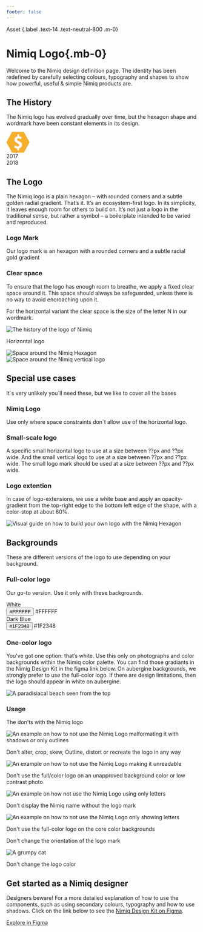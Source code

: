 ```yaml
---
footer: false
---
```

<script setup lang="ts">
import DesignKitItem from '../../../.vitepress/theme/components/DesignKitItem.vue'
import Tags from '../../../.vitepress/theme/components/Tags.vue'
import { useDark, useClipboard } from '@vueuse/core'

const isDark = useDark()

const { copy: copyToClipboard, copied, isSupported: copyIsSupported } = useClipboard({ copiedDuring: 3000 })
</script>

Asset {.label .text-14 .text-neutral-800 .m-0}

# Nimiq Logo{.mb-0}

Welcome to the Nimiq design definition page. The identity has been redefined by carefully selecting colours, typography and shapes to show how powerful, useful & simple Nimiq products are.

<Tags mt-24 class="nq-raw" :tags="['Nimiq Brand Kit']" />

## The History

The Nimiq logo has evolved gradually over time, but the hexagon shape and wordmark have been constant elements in its design.

<!-- <div border-base mt-24 rounded-6 py-32>
<img src="/assets/images/build/ui/design-kit/logo/nimiq-logo-history-dark.png" alt="The history of the logo of Nimiq" loading="lazy" hidden dark:block />

<img src="/assets/images/build/ui/design-kit/logo/nimiq-logo-history-light.png" alt="The history of the logo of Nimiq" block dark:hidden />
</div> -->

<div border-base mt-24 rounded-6 py-32 grid="~ cols-2">
  <svg width="62" height="56" viewBox="0 0 62 56" fill="none" xmlns="http://www.w3.org/2000/svg">
<path d="M46.1865 0.5H15.1435L0 27.84L15.1435 55.18H46.1865L61.33 27.84L46.1865 0.5ZM33.5048 43.4633V49.3217H28.7722V44.2442C25.9324 44.2442 22.5258 42.6847 20.254 40.3387L23.4717 35.6522C25.9324 37.605 28.0153 38.5808 30.286 38.5808C32.9368 38.5808 34.0727 37.4089 34.0727 35.2612C34.0727 30.1838 21.3899 30.1838 21.3899 21.5907C21.3899 16.5132 24.4186 13.1936 28.9612 12.2178V6.74933H33.6937V11.8268C36.7224 12.2178 38.9942 13.7796 40.887 15.7323L37.1003 20.0289C35.5887 18.0761 34.077 17.4902 31.9899 17.4902C29.7224 17.4902 28.2042 18.466 28.2042 20.6093C28.5832 25.2957 41.455 24.9058 41.455 34.2787C41.455 38.9663 38.6152 42.6769 33.8827 43.6527L33.5048 43.4633Z" fill="#F6AE2D"/>
</svg>
<div i-nimiq:logos-nimiq w-62 h-56 />
<div
  relative h-3 col-span-2 mt-26.5 w-full
  style="--c: var(--nq-neutral-400); background: linear-gradient(90deg, rgba(var(--c) / 0) 0%, rgb(var(--c) / 0.7) 15%, rgb(var(--c)) 50%, rgb(var(--c) / 0.7) 85%, rgba(var(--c) / 0) 100%)"
/>

<div h-14 w-14 bg-neutral-400 rounded-full mt--8.5 />
<div h-14 w-14 bg-neutral-400 rounded-full mt--8.5 />

<div mt-16 text-18 font-bold>2017</div>
<div mt-16 text-18 font-bold>2018</div>

</div>

## The Logo

The Nimiq logo is a plain hexagon – with rounded corners and a subtle golden radial gradient. That’s it. It’s an ecosystem-first logo. In its simplicity, it leaves enough room for others to build on. It’s not just a logo in the traditional sense, but rather a symbol – a boilerplate intended to be varied and reproduced.

<div grid="~ cols-1 md:cols-2 gap-32 justify-center" mt-24>

  <DesignKitItem label="Light horizontal variant" logo="i-nimiq:logos-nimiq-vertical" :size="96"/>

  <DesignKitItem label="Light Horizontal variant" logo="i-nimiq:logos-nimiq-horizontal" :size="128"/>

  <DesignKitItem label="Dark vertical variant" logo="i-nimiq:logos-nimiq-white-vertical" dark :size="96"/>

  <DesignKitItem label="Dark horizontal variant" logo="i-nimiq:logos-nimiq-white-horizontal" dark :size="128"/>

</div>

<div grid="~ cols-1 md:cols-2 gap-32" mt-64>
  <div md-pb-64>

  ### Logo Mark

  Our logo mark is an hexagon with a rounded corners and a subtle radial gold gradient

  </div>

  <DesignKitItem label="Gold hexagon" logo="i-nimiq:logos-nimiq" :size="96"/>
</div>

### Clear space

To ensure that the logo has enough room to breathe, we apply a fixed clear space around it. This space  should always be safeguarded, unless there is no way to avoid encroaching upon it.

For the horizontal variant the clear space is the size of the letter N in our wordmark.

<img mb-12 ml-0 border-base rounded-6 bg-white src="/assets/images/build/ui/design-kit/logo/nimiq-with-n.png" alt="The history of the logo of Nimiq" />

Horizontal logo

<div grid="~ rows-[215px_215px] md:rows-[215px] md:cols-2 gap-32" class="nq-raw" mt-24>

<div flex="~ justify-center" border-base rounded-6 bg-white>
  <img src="/assets/images/build/ui/design-kit/logo/nimiq-hexagon-spacing-1.png" alt="Space around the Nimiq Hexagon" />
</div>

<div flex="~ justify-center" border-base rounded-6 bg-white>
  <img src="/assets/images/build/ui/design-kit/logo/nimiq-hexagon-spacing-2.png" alt="Space around the Nimiq vertical logo"  />
</div>

</div>

## Special use cases

It´s very unlikely you´ll need these, but we like to cover all the bases

### Nimiq Logo

Use only where space constraints don´t allow use of the horizontal logo.

### Small-scale logo

A specific small horizontal logo to use at a size between ??px and ??px wide. And the small vertical logo to use at a size between ??px and ??px wide.  The small logo mark should be used at a size between ??px and ??px wide.

### Logo extention

 In case of logo-extensions, we use a white base and apply an opacity-gradient from the top-right edge to the bottom left edge of the shape, with a color-stop at about 60%.

<div border-base mt-24 rounded-6 py="8 md:32">
<img max-w-520 mx-auto px-48 my="16 md:0" src="/assets/images/build/ui/design-kit/logo/build-your-nim-logo.png" alt="Visual guide on how to build your own logo with the Nimiq Hexagon" />
</div>

## Backgrounds

These are different versions of the logo to use depending on your background.

### Full-color logo

Our go-to version. Use it only with these backgrounds.

<div grid="~ rows-[215px_215px] md:rows-[215px] md:cols-2 gap-32" class="nq-raw" mt-24>

<div flex="~ justify-center items-center" border-base rounded-6 bg-white relative>
  <div i-nimiq:logos-nimiq-horizontal text-128 />
  <div text-neutral-700 absolute inset-x-16 bottom-16 flex="~ justify-between" lh-none>
    <span>White</span>
    <div>
      <Toast v-if="copyIsSupported" v-model="copied" title="Copied to clipboard!" category="success">
        <button @click="copyToClipboard('#FFFFFF')">#FFFFFF</button>
      </Toast>
      <span v-else>#FFFFFF</span>
    </div>
  </div>
</div>

<div flex="~ justify-center items-center" border-base rounded-6 bg-gradient-neutral relative>
  <div i-nimiq:logos-nimiq-white-horizontal text-128 />
  <div text-neutral-600 absolute inset-x-16 bottom-16 flex="~ justify-between" lh-none>
    <span>Dark Blue</span>
    <div>
      <Toast v-if="copyIsSupported" v-model="copied" title="Copied to clipboard!" category="success">
        <button @click="copyToClipboard('#1F2348')">#1F2348</button>
      </Toast>
      <span v-else>#1F2348</span>
    </div>
  </div>
</div>

</div>

### One-color logo

You've got one option: that’s white. Use this only on photographs and color backgrounds within the Nimiq color palette. You can find those gradiants in the Nimig Design Kit in the figma link below. On aubergine backgrounds, we strongly prefer to use the full-color logo. If there are design limitations, then the logo should appear in white on aubergine.

<div grid="~ cols-2 md:cols-3 gap-16 justify-center" mt-24 class="nq-raw">

<div flex="~ justify-center items-center" border-subtle rounded-6 relative aspect-square>
  <div i-nimiq:logos-nimiq-horizontal-mono text="128 white" z-2 />
  <img src="/assets/images/build/ui/design-kit/logo/island.png" alt="A paradisiacal beach seen from the top" rounded-6 border-subtle-light absolute inset-0 aspect-square not-zoomable />
</div>

<div flex="~ justify-center items-center" border-subtle rounded-6 relative aspect-square bg="#EC991C">
  <div i-nimiq:logos-nimiq-horizontal-mono text="128 white" z-1 />
</div>

<div flex="~ justify-center items-center" border-subtle rounded-6 relative aspect-square bg-gradient-red>
  <div i-nimiq:logos-nimiq-horizontal-mono text="128 white" z-1 />
</div>

<div flex="~ justify-center items-center" border-subtle rounded-6 relative aspect-square bg-gradient-orange>
  <div i-nimiq:logos-nimiq-horizontal-mono text="128 white" z-1 />
</div>

<div flex="~ justify-center items-center" border-subtle rounded-6 relative aspect-square bg-gradient-blue>
  <div i-nimiq:logos-nimiq-horizontal-mono text="128 white" z-1 />
</div>

<div flex="~ justify-center items-center" border-subtle rounded-6 relative aspect-square bg-gradient-green>
  <div i-nimiq:logos-nimiq-horizontal-mono text="128 white" z-1 />
</div>

</div>

### Usage

The don'ts with the Nimiq logo

<div grid="~ cols-2 md:cols-3 gap-16 justify-center" mt-24 class="nq-raw">

<div>
<div flex="~ justify-center items-center" border-subtle rounded-6 relative aspect-square bg-white>
  <img src="/assets/images/build/ui/design-kit/logo/nonos/nimiq-horizontal-outline-ugly.svg" alt="An example on how to not use the Nimiq Logo malformating it with shadows or only outlines" rounded-6 not-zoomable />
</div>
<div mt-16 flex="~ gap-8">
  <div bg-gradient-red h-14 w-14 p-3 mt-4 rounded-full>
    <div class="i-nimiq:cross-bold" text="8 white" />
  </div>
  <p text="neutral-900 14 pretty">Don't alter, crop, skew, Outline, distort or recreate the logo in any way</p>
</div>
</div>

<div>
<div flex="~ justify-center items-center" border-subtle rounded-6 relative aspect-square>
  <div i-nimiq:logos-nimiq-horizontal text-128 z-1 />
  <img src="/assets/images/build/ui/design-kit/logo/nonos/grumpy-cat.png" alt="An example on how to not use the Nimiq Logo making it unreadable" rounded-6 absolute inset-0 aspect-square not-zoomable />
</div>
<div mt-16 flex="~ gap-8">
  <div bg-gradient-red h-14 w-14 p-3 mt-4 rounded-full>
    <div class="i-nimiq:cross-bold" text="8 white" />
  </div>
  <p text="neutral-900 14 pretty">Don't use the full/color logo on an unapproved background color or low contrast photo</p>
</div>
</div>

<div>
<div flex="~ justify-center items-center" border-subtle rounded-6 relative aspect-square bg-white >
  <img src="/assets/images/build/ui/design-kit/logo/nonos/nimiq-only-letters.svg" alt="An example on how not use the Nimiq Logo using only letters" not-zoomable rounded-6 />
</div>
<div mt-16 flex="~ gap-8">
  <div bg-gradient-red h-14 w-14 p-3 mt-4 rounded-full>
    <div class="i-nimiq:cross-bold" text="8 white" />
  </div>
  <p text="neutral-900 14 pretty">Don't display the Nimiq name without the logo mark</p>
</div>
</div>

<div>
<div flex="~ justify-center items-center" border-subtle rounded-6 relative aspect-square bg="#EC991C">
  <img src="/assets/images/build/ui/design-kit/logo/nonos/nimiq-only-letters.svg" alt="An example on how to not use the Nimiq Logo only showing letters" rounded-6 ml-24 not-zoomable />
</div>
<div mt-16 flex="~ gap-8">
  <div bg-gradient-red h-14 w-14 p-3 mt-4 rounded-full>
    <div class="i-nimiq:cross-bold" text="8 white" />
  </div>
  <p text="neutral-900 14 pretty">Don't use the full-color logo on the core color backgrounds</p>
</div>
</div>

<div>
<div flex="~ justify-center items-center" border-base rounded-6 relative aspect-square>
    <div i-nimiq:logos-nimiq text-80 z-1 rotate-69 />
</div>
<div mt-16 flex="~ gap-8">
  <div bg-gradient-red h-14 w-14 p-3 mt-4 rounded-full>
    <div class="i-nimiq:cross-bold" text="8 white" />
  </div>
  <p text="neutral-900 14 pretty">Don't change the orientation of the logo mark</p>
</div>
</div>

<div>
<div flex="~ justify-center items-center" border-base rounded-6 relative aspect-square bg-white>
  <img src="/assets/images/build/ui/design-kit/logo/nonos/nimiq-blue.svg" alt="A grumpy cat" rounded-6 not-zoomable />
</div>
<div mt-16 flex="~ gap-8">
  <div bg-gradient-red h-14 w-14 p-3 mt-4 rounded-full>
    <div class="i-nimiq:cross-bold" text="8 white" />
  </div>
  <p text="neutral-900 14 pretty">Don't change the logo color</p>
</div>
</div>

</div>

<!-- ### Icon

<div flex="~ gap-32 justify-center wrap" mt-64>
<DesignKitItem label="Hexagon" logo="i-nimiq:logos-nimiq" size="64"/>
</div>

## Color Palette

While a dark ultramarine embodies trust and reliability, a pale gold conveys value and warmth.

## Muli

Our typeface needs to convey our extraordinary commitment to simplicity, while remaining unique and recognisable. At the same time: Ensure the universality and open source nature of everything we do.

1. They recommend using [Bunny Fonts](https://fonts.bunny.net/family/mulish), a privacy friendly Google font provider.
2. You can also install them locally using `fontsource`:

::: code-group

```npm
npm i @fontsource/mulish
```
```yarn
yarn add @fontsource/mulish
```
```pnpm
pnpm add @fontsource/mulish
```

:::

## Fira Code

The Fira Code font is used for code snippets and can be downloaded from [Bunny Fonts](https://fonts.bunny.net/family/fira-code). -->

## Get started as a Nimiq designer

Designers beware! For a more detailed explanation of how to use the components, such as using secondary colours, typography and how to use shadows. Click on the link below to see the [Nimiq Design Kit on Figma](https://www.figma.com/file/GU6cdS85S2v13QcdzW9v8Tav/NIMIQ-Style-Guide-(Oct-18)?type=design&mode=design&t=SugAiJEQEMPp2f4x-0).

  <a href="https://www.figma.com/file/GU6cdS85S2v13QcdzW9v8Tav/NIMIQ-Style-Guide-(Oct-18)?type=design&mode=design&t=SugAiJEQEMPp2f4x-0" target="_blank" class="raw nq-arrow" mt-16 nq-pill bg-blue-400 text-blue="!">Explore in Figma</a>
